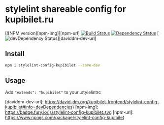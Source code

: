# stylelint shareable config for kupibilet.ru

[![NPM version][npm-img]][npm-url]
[![Build Status][travis-img]][travis-url]
[![Dependency Status][daviddm-img]][daviddm-url]
[![devDependency Status][daviddm-dev-img]][daviddm-dev-url]

## Install

```sh
npm i stylelint-config-kupibilet --save-dev
```

## Usage

Add `"extends": "kupibilet"` to your .stylelintrc

[travis-img]: https://travis-ci.org/kupibilet-frontend/stylelint-config-kupibilet.svg
[travis-url]: https://travis-ci.org/kupibilet-frontend/stylelint-config-kupibilet
[daviddm-img]: https://david-dm.org/kupibilet-frontend/stylelint-config-kupibilet.svg
[daviddm-url]: https://david-dm.org/kupibilet-frontend/stylelint-config-kupibilet
[daviddm-dev-img]: https://david-dm.org/kupibilet-frontend/stylelint-config-kupibilet/dev-status.svg
[daviddm-dev-url]: https://david-dm.org/kupibilet-frontend/stylelint-config-kupibilet#info=devDependencies)
[npm-img]: https://badge.fury.io/js/stylelint-config-kupibilet.svg
[npm-url]: https://www.npmjs.com/package/stylelint-config-kupibilet
